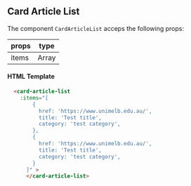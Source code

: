 
## Card Article List

The component `CardArticleList` acceps the following props:

| props    	   | type    	|
|------------- |---------	|
| items   	   | Array  	|

#### HTML Template

```html
  <card-article-list
    :items="[
        {
          href: 'https://www.unimelb.edu.au/',
          title: 'Test title',
          category: 'test category',
        },
        {
          href: 'https://www.unimelb.edu.au/',
          title: 'Test title',
          category: 'test category',
        }
      ]" >
      </card-article-list>
```
